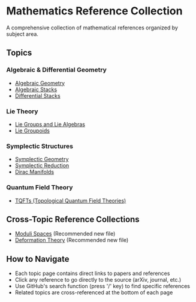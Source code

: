 # Mathematics Reference Collection

A comprehensive collection of mathematical references organized by subject area.

## Topics

### Algebraic & Differential Geometry
- [Algebraic Geometry](./Algebraic%20geometry.md)
- [Algebraic Stacks](./Algebraic%20Stacks.md)
- [Differential Stacks](./Differential%20Stacks.md)

### Lie Theory
- [Lie Groups and Lie Algebras](./Lie%20Groups%20and%20Lie%20Algebras.md)
- [Lie Groupoids](./Lie%20groupoids.md)

### Symplectic Structures
- [Symplectic Geometry](./Symplectic%20geometry.md)
- [Symplectic Reduction](./Symplectic%20reduction.md)
- [Dirac Manifolds](./Dirac%20Manifolds.md)

### Quantum Field Theory
- [TQFTs (Topological Quantum Field Theories)](./TQFTs.md)

## Cross-Topic Reference Collections
- [Moduli Spaces](./Moduli%20Spaces.md) (Recommended new file)
- [Deformation Theory](./Deformation%20Theory.md) (Recommended new file)

## How to Navigate
- Each topic page contains direct links to papers and references
- Click any reference to go directly to the source (arXiv, journal, etc.)
- Use GitHub's search function (press '/' key) to find specific references
- Related topics are cross-referenced at the bottom of each page
